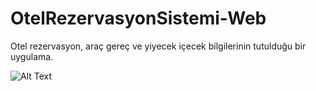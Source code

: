 # OtelRezervasyonSistemi-Web
Otel rezervasyon, araç gereç ve yiyecek içecek bilgilerinin tutulduğu bir uygulama.

![Alt Text]([https://ibb.co/LYTgcRk/team5.jpg](https://i.ibb.co/QpWHTQb/team5.jpg)) 
